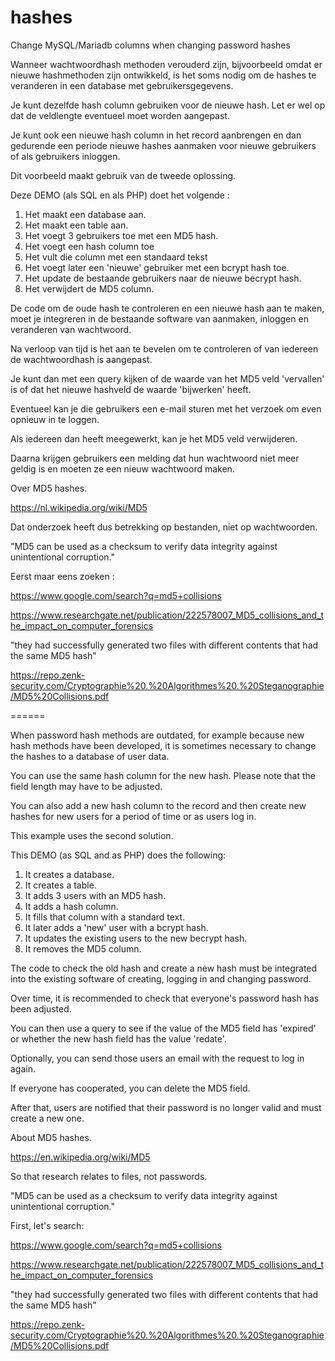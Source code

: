 # hashes
Change MySQL/Mariadb columns when changing password hashes

Wanneer wachtwoordhash methoden verouderd zijn, bijvoorbeeld omdat er nieuwe hashmethoden zijn ontwikkeld, is het soms nodig om de hashes te veranderen in een database met gebruikersgegevens.

Je kunt dezelfde hash column gebruiken voor de nieuwe hash. Let er wel op dat de veldlengte eventueel moet worden aangepast.

Je kunt ook een nieuwe hash column in het record aanbrengen en dan gedurende een periode nieuwe hashes aanmaken voor nieuwe gebruikers of als gebruikers inloggen.

Dit voorbeeld maakt gebruik van de tweede oplossing.

Deze DEMO (als SQL en als PHP) doet het volgende :

1. Het maakt een database aan.
2. Het maakt een table aan.
3. Het voegt 3 gebruikers toe met een MD5 hash.
4. Het voegt een hash column toe
5. Het vult die column met een standaard tekst
6. Het voegt later een 'nieuwe' gebruiker met een bcrypt hash toe.
7. Het update de bestaande gebruikers naar de nieuwe becrypt hash.
8. Het verwijdert de MD5 column.

De code om de oude hash te controleren en een nieuwe hash aan te maken, moet je integreren in de bestaande software van aanmaken, inloggen en veranderen van wachtwoord.

Na verloop van tijd is het aan te bevelen om te controleren of van iedereen de wachtwoordhash is aangepast.

Je kunt dan met een query kijken of de waarde van het MD5 veld 'vervallen' is of dat het nieuwe hashveld de waarde 'bijwerken' heeft.

Eventueel kan je die gebruikers een e-mail sturen met het verzoek om even opnieuw in te loggen.

Als iedereen dan heeft meegewerkt, kan je het MD5 veld verwijderen.

Daarna krijgen gebruikers een melding dat hun wachtwoord niet meer geldig is en moeten ze een nieuw wachtwoord maken.

Over MD5 hashes.

https://nl.wikipedia.org/wiki/MD5

Dat onderzoek heeft dus betrekking op bestanden, niet op wachtwoorden.

"MD5 can be used as a checksum to verify data integrity against unintentional corruption."

Eerst maar eens zoeken :

https://www.google.com/search?q=md5+collisions

https://www.researchgate.net/publication/222578007_MD5_collisions_and_the_impact_on_computer_forensics

"they had successfully generated two files with different contents that had the same MD5 hash"

https://repo.zenk-security.com/Cryptographie%20.%20Algorithmes%20.%20Steganographie/MD5%20Collisions.pdf

======

When password hash methods are outdated, for example because new hash methods have been developed, it is sometimes necessary to change the hashes to a database of user data.

You can use the same hash column for the new hash. Please note that the field length may have to be adjusted.

You can also add a new hash column to the record and then create new hashes for new users for a period of time or as users log in.

This example uses the second solution.

This DEMO (as SQL and as PHP) does the following:

1. It creates a database.
2. It creates a table.
3. It adds 3 users with an MD5 hash.
4. It adds a hash column.
5. It fills that column with a standard text.
6. It later adds a 'new' user with a bcrypt hash.
7. It updates the existing users to the new becrypt hash.
8. It removes the MD5 column.

The code to check the old hash and create a new hash must be integrated into the existing software of creating, logging in and changing password.

Over time, it is recommended to check that everyone's password hash has been adjusted.

You can then use a query to see if the value of the MD5 field has 'expired' or whether the new hash field has the value 'redate'.

Optionally, you can send those users an email with the request to log in again.

If everyone has cooperated, you can delete the MD5 field.

After that, users are notified that their password is no longer valid and must create a new one.

About MD5 hashes.

https://en.wikipedia.org/wiki/MD5

So that research relates to files, not passwords.

"MD5 can be used as a checksum to verify data integrity against unintentional corruption."

First, let's search:

https://www.google.com/search?q=md5+collisions

https://www.researchgate.net/publication/222578007_MD5_collisions_and_the_impact_on_computer_forensics

"they had successfully generated two files with different contents that had the same MD5 hash"

https://repo.zenk-security.com/Cryptographie%20.%20Algorithmes%20.%20Steganographie/MD5%20Collisions.pdf

